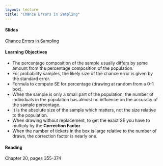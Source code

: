 ```yaml
---
layout: lecture
title: "Chance Errors in Sampling"
---
```


<h4>
	<span class="fa fa-picture-o fa-lg main-list-item-icon"></span>
	Slides
</h4>

<a href="https://docs.google.com/presentation/d/1jRFpoepvu7RWwl6fsxPD7wFkdhZk83dlLwzb9SNMXSE/pub?start=false&loop=false&delayms=3000" target="_blank">Chance Errors in Sampling</a>


<h4>
	<span class="fa fa-graduation-cap fa-lg main-list-item-icon"></span>
	Learning Objectives
</h4>

- The percentage composition of the sample usually differs by some amount from the 
percentage composition of the population.
- For probability samples, the likely size of the chance error is given 
by the standard error.
- Formula to compute SE for percentage (drawing at random from a 0-1 box).
- When the sample is only a small part of the population, the number of individuals
in the population has almost no influence on the accuracy of the sample percentage.
- It is the absolute size of the sample which matters, not the size relative to the 
population.
- When drawing without replacement, to get the exact SE you have to multiply by the
__Correction Factor__
- When the number of tickets in the box is large relative to the number of draws,
the correction factor is nearly one.


<h4>
	<span class="fa fa-book fa-lg main-list-item-icon"></span>
	Reading
</h4>

Chapter 20, pages 355-374


